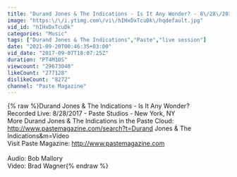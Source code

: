 ```yaml
---
title: "Durand Jones & The Indications - Is It Any Wonder? - 8\/28\/2017 - Paste Studios, New York, NY"
image: "https:\/\/i.ytimg.com\/vi\/hIHxDxTcuDk\/hqdefault.jpg"
vid_id: "hIHxDxTcuDk"
categories: "Music"
tags: ["Durand Jones & The Indications","Paste","live session"]
date: "2021-09-20T00:46:35+03:00"
vid_date: "2017-09-07T18:07:25Z"
duration: "PT4M10S"
viewcount: "29673040"
likeCount: "277128"
dislikeCount: "8272"
channel: "Paste Magazine"
---
```

{% raw %}Durand Jones &amp; The Indications - Is It Any Wonder?<br />Recorded Live: 8/28/2017 - Paste Studios - New York, NY<br />More Durand Jones &amp; The Indications in the Paste Cloud: <a rel="nofollow" target="blank" href="http://www.pastemagazine.com/search?t=Durand">http://www.pastemagazine.com/search?t=Durand</a> Jones &amp; The Indications&amp;m=Video<br />Visit Paste Magazine: <a rel="nofollow" target="blank" href="http://www.pastemagazine.com">http://www.pastemagazine.com</a><br /><br />Audio: Bob Mallory<br />Video: Brad Wagner{% endraw %}
